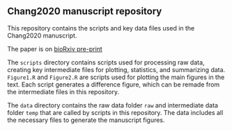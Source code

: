 ## Chang2020 manuscript repository

This repository contains the scripts and key data files used in the Chang2020 manuscript.

The paper is on [bioRxiv pre-print](XXX)

The `scripts` directory contains scripts used for processing raw data, creating key intermediate files for plotting, statistics, and summarizing data. `Figure1.R` and `Figure2.R` are scripts used for plotting the main figures in the text. Each script generates a difference figure, which can be remade from the intermediate files in this repository.

The `data` directory contains the raw data folder `raw` and intermediate data folder `temp` that are called by scripts in this repository. The data includes all the necessary files to generate the manuscript figures.



